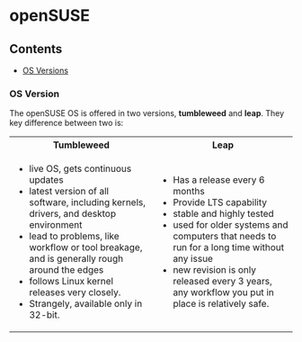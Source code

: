 <head>
    <title>openSUSE</title>
    <h1>openSUSE</h1>
</head>
<body>
    <h2>Contents</h2>
        <ul>
            <li><a href="#version">OS Versions</a></li>
        </ul>
    <div id="version">
        <h3><b>OS Version</b></h3>
        <p>
            The openSUSE OS is offered in two versions, <b>tumbleweed</b> and <b>leap</b>. They key difference between two is:
            <table>
                <tr>
                    <th><center>Tumbleweed</center></th>
                    <th><center>Leap</center></th>
                </tr>
                <tr>
                    <td>
                        <ul>
                            <li>live OS, gets continuous updates</li>
                            <li>latest version of all software, including kernels, drivers, and desktop environment</li>
                            <li>lead to problems, like workflow or tool breakage, and is generally rough around the edges</li>
                            <li> follows Linux kernel releases very closely. </li>
                            <li>Strangely, available only in 32-bit.</li>
                        </ul>
                    </td>
                    <td>
                        <ul>
                            <li>Has a release every 6 months</li>
                            <li>Provide LTS capability</li>
                            <li>stable and highly tested</li>
                            <li>used for older systems and computers that needs to run for a long time without any issue</li>
                            <li>new revision is only released every 3 years, any workflow you put in place is relatively safe.</li>
                        </ul>
                    </td>
                </tr>
            </table>
    </div>
</body>
